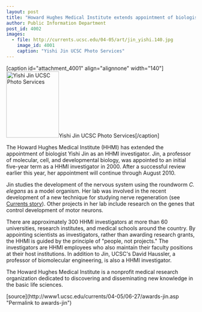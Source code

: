 ```yaml
---
layout: post
title: "Howard Hughes Medical Institute extends appointment of biologist Yishi Jin"
author: Public Information Department
post_id: 4002
images:
  - file: http://currents.ucsc.edu/04-05/art/jin_yishi.140.jpg
    image_id: 4001
    caption: "Yishi Jin UCSC Photo Services"
---
```


[caption id="attachment_4001" align="alignnone" width="140"]<a href="http://localhost/mysite/wp-content/uploads/2005/06/jin_yishi.140.jpg"><img class="size-full wp-image-4001" src="http://localhost/mysite/wp-content/uploads/2005/06/jin_yishi.140.jpg" alt="Yishi Jin UCSC Photo Services" width="140" height="176" /></a>Yishi Jin UCSC Photo Services[/caption]
<a name="content" id="content"></a>
<p>
  The Howard Hughes Medical Institute (HHMI) has extended the appointment of biologist Yishi Jin as an HHMI investigator. Jin, a professor of molecular, cell, and developmental biology, was appointed to an initial five-year term as a HHMI investigator in 2000. After a successful review earlier this year, her appointment will continue through August 2010.
</p>
<p>
  Jin studies the development of the nervous system using the roundworm <i>C. elegans</i> as a model organism. Her lab was involved in the recent development of a new technique for studying nerve regeneration (see <a href="http://currents.ucsc.edu/04-05/01-03/regeneration.asp">Currents story</a>). Other projects in her lab include research on the genes that control development of motor neurons.
</p>
<p>
  There are approximately 300 HHMI investigators at more than 60 universities, research institutes, and medical schools around the country. By appointing scientists as investigators, rather than awarding research grants, the HHMI is guided by the principle of "people, not projects." The investigators are HHMI employees who also maintain their faculty positions at their host institutions. In addition to Jin, UCSC's David Haussler, a professor of biomolecular engineering, is also a HHMI investigator.
</p>
<p>
  The Howard Hughes Medical Institute is a nonprofit medical research organization dedicated to discovering and disseminating new knowledge in the basic life sciences.<br>
</p>
[source](http://www1.ucsc.edu/currents/04-05/06-27/awards-jin.asp "Permalink to awards-jin")
